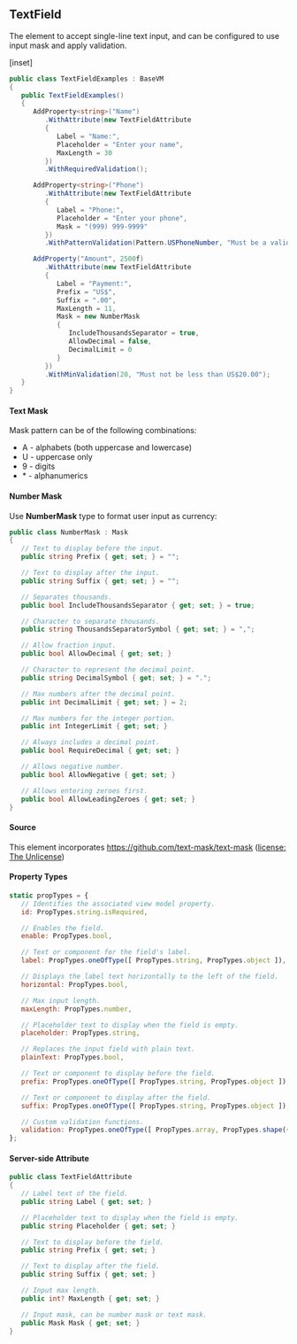 ﻿## TextField

The element to accept single-line text input, and can be configured to use input mask and apply validation.

[inset]

```csharp
public class TextFieldExamples : BaseVM
{
   public TextFieldExamples()
   {
      AddProperty<string>("Name")
         .WithAttribute(new TextFieldAttribute
         {
            Label = "Name:",
            Placeholder = "Enter your name",
            MaxLength = 30
         })
         .WithRequiredValidation();

      AddProperty<string>("Phone")
         .WithAttribute(new TextFieldAttribute
         {
            Label = "Phone:",
            Placeholder = "Enter your phone",
            Mask = "(999) 999-9999"
         })
         .WithPatternValidation(Pattern.USPhoneNumber, "Must be a valid US phone number");

      AddProperty("Amount", 2500f)
         .WithAttribute(new TextFieldAttribute
         {
            Label = "Payment:",
            Prefix = "US$",
            Suffix = ".00",
            MaxLength = 11,
            Mask = new NumberMask
            {
               IncludeThousandsSeparator = true,
               AllowDecimal = false,
               DecimalLimit = 0
            }
         })
         .WithMinValidation(20, "Must not be less than US$20.00");
   }
}
```

#### Text Mask

Mask pattern can be of the following combinations:
- A - alphabets (both uppercase and lowercase)
- U - uppercase only
- 9 - digits
- \* - alphanumerics

#### Number Mask

Use __NumberMask__ type to format user input as currency:
```csharp
public class NumberMask : Mask
{
   // Text to display before the input.
   public string Prefix { get; set; } = "";

   // Text to display after the input.
   public string Suffix { get; set; } = "";

   // Separates thousands.
   public bool IncludeThousandsSeparator { get; set; } = true;

   // Character to separate thousands.
   public string ThousandsSeparatorSymbol { get; set; } = ",";

   // Allow fraction input.
   public bool AllowDecimal { get; set; }

   // Character to represent the decimal point.
   public string DecimalSymbol { get; set; } = ".";

   // Max numbers after the decimal point.
   public int DecimalLimit { get; set; } = 2;

   // Max numbers for the integer portion.
   public int IntegerLimit { get; set; }

   // Always includes a decimal point.
   public bool RequireDecimal { get; set; }

   // Allows negative number.
   public bool AllowNegative { get; set; }

   // Allows entering zeroes first. 
   public bool AllowLeadingZeroes { get; set; }
}
```

#### Source

This element incorporates https://github.com/text-mask/text-mask ([license: The Unlicense](https://github.com/text-mask/text-mask/blob/master/LICENSE))

#### Property Types

```jsx
static propTypes = {
   // Identifies the associated view model property.
   id: PropTypes.string.isRequired,

   // Enables the field.
   enable: PropTypes.bool,

   // Text or component for the field's label.
   label: PropTypes.oneOfType([ PropTypes.string, PropTypes.object ]),

   // Displays the label text horizontally to the left of the field.
   horizontal: PropTypes.bool,

   // Max input length.
   maxLength: PropTypes.number,

   // Placeholder text to display when the field is empty.
   placeholder: PropTypes.string,

   // Replaces the input field with plain text.
   plainText: PropTypes.bool,

   // Text or component to display before the field.
   prefix: PropTypes.oneOfType([ PropTypes.string, PropTypes.object ]),

   // Text or component to display after the field.
   suffix: PropTypes.oneOfType([ PropTypes.string, PropTypes.object ]),

   // Custom validation functions.
   validation: PropTypes.oneOfType([ PropTypes.array, PropTypes.shape({ validate: PropTypes.func, message: PropTypes.string }) ])
};
```

#### Server-side Attribute

```csharp
public class TextFieldAttribute
{
   // Label text of the field.
   public string Label { get; set; }

   // Placeholder text to display when the field is empty.
   public string Placeholder { get; set; }

   // Text to display before the field.
   public string Prefix { get; set; }

   // Text to display after the field.
   public string Suffix { get; set; }

   // Input max length.
   public int? MaxLength { get; set; }

   // Input mask, can be number mask or text mask.
   public Mask Mask { get; set; }
}
```